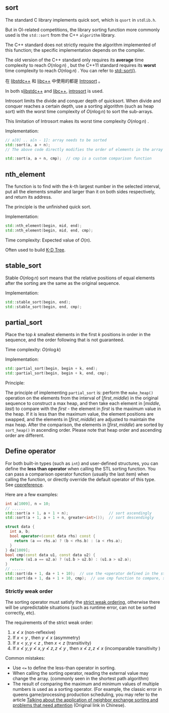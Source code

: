 ## sort

The standard C library implements quick sort, which is `qsort` in `stdlib.h`.

But in OI-related competitions, the library sorting function more commonly used is the `std::sort` from the C++ `algorithm` library.

The C++ standard does not strictly require the algorithm implemented of this function; the specific implementation depends on the compiler.

The old version of the C++ standard only requires its **average** time complexity to reach $O(n\log n)$ , but the C++11 standard requires its **worst** time complexity to reach $O( n\log n)$ . You can refer to [std::sort()](https://en.cppreference.com/w/cpp/algorithm/sort).

在 [libstdc++](https://github.com/mirrors/gcc/blob/master/libstdc++-v3/include/bits/stl_algo.h) 和 [libc++](http://llvm.org/svn/llvm-project/libcxx/trunk/include/algorithm) 中使用的都是 [Introsort](https://en.wikipedia.org/wiki/Introsort) 。

In both s[libstdc++](https://github.com/mirrors/gcc/blob/master/libstdc++-v3/include/bits/stl_algo.h) and [libc++](http://llvm.org/svn/llvm-project/libcxx/trunk/include/algorithm), [introsort](https://en.wikipedia.org/wiki/Introsort) is used.

Introsort limits the divide and conquer depth of quicksort. When divide and conquer reaches a certain depth, use a sorting algorithm (such as heap sort) with the worst time complexity of $O(n\log n)$ to sort the sub-arrays.

This limitation of Introsort makes its worst time complexity $O(n\log n)$ .

Implementation:

```cpp
// a[0] .. a[n - 1]: array needs to be sorted
std::sort(a, a + n);
// The above code directly modifies the order of elements in the array so that it is now sorted ascendingly.

std::sort(a, a + n, cmp);  // cmp is a custom comparison function
```

## nth_element

The function is to find with the $k$-th largest number in the selected interval, put all the elements smaller and larger than it on both sides respectively, and return its address.

The principle is the unfinished quick sort.

Implementation:

```cpp
std::nth_element(begin, mid, end);
std::nth_element(begin, mid, end, cmp);
```

Time complexity: Expected value of $O(n)$.

Often used to build [K-D Tree](https://en.wikipedia.org/wiki/K-d_tree).

## stable_sort

Stable $O(n\log n)$ sort means that the relative positions of equal elements after the sorting are the same as the original sequence.

Implementation:

```cpp
std::stable_sort(begin, end);
std::stable_sort(begin, end, cmp);
```

## partial_sort

Place the top $k$ smallest elements in the first $k$ positions in order in the sequence, and the order following that is not guaranteed.

Time complexity: $O(n\log k)$ 

Implementation:

```cpp
std::partial_sort(begin, begin + k, end);
std::partial_sort(begin, begin + k, end, cmp);
```

Principle:

The principle of implementing `partial_sort` is: perform the `make_heap()` operation on the elements from the interval of $[first, middle)$ in the original sequence to construct a max heap, and then take each element in $[middle, last)$ to compare with the $first$ - the element in $first$ is the maximum value in the heap. If it is less than the maximum value, the element positions are swapped, and the elements in $[first, middle)$ are adjusted to maintain the max heap. After the comparison, the elements in $[first, middle)$ are sorted by `sort_heap()` in ascending order. Please note that heap order and ascending order are different.

## Define operator

For both built-in types (such as `int`) and user-defined structures, you can define the **less than operator** when calling the STL sorting function. You can pass a comparison operator function (usually the last item) when calling the function, or directly override the default operator of this type. See [cppreference](https://en.cppreference.com/w/cpp/language/operators).

Here are a few examples:

```cpp
int a[1009], n = 10;
// ......
std::sort(a + 1, a + 1 + n);                  // sort ascendingly
std::sort(a + 1, a + 1 + n, greater<int>());  // sort descendingly
```

```cpp
struct data {
  int a, b;
  bool operator<(const data rhs) const {
    return (a == rhs.a) ? (b < rhs.b) : (a < rhs.a);
  }
} da[1009];
bool cmp(const data u1, const data u2) {
  return (u1.a == u2.a) ? (u1.b > u2.b) : (u1.a > u2.a);
}
// ......
std::sort(da + 1, da + 1 + 10);  // use the <operator defined in the structure to sort ascendingly
std::sort(da + 1, da + 1 + 10, cmp);  // use cmp function to compare, sort descendingly
```

### Strictly weak order

The sorting operator must satisfy the [strict weak ordering](https://en.wikipedia.org/wiki/Weak_ordering#:~:text=A%20strict%20weak%20ordering%20is,b%20%3C%20a%22%20is%20transitive.&text=For%20all%20x%2C%20y%2C%20z,x%20%3C%20z%20(transitivity).), otherwise there will be unpredictable situations (such as runtime error, can not be sorted correctly, etc).

The requirements of the strict weak order:

1. $x \not< x$ (non-reflexive)
2. If $x < y$ , then $y \not< x$ (asymmetry)
3. If $x < y, y < z$ , then $x < z$ (transitivity)
4. If $x \not< y, y \not< x, y \not< z, z \not< y$ , then $x \not< z, z \not< x$ (incomparable transitivity )

Common mistakes:

- Use `<=` to define the less-than operator in sorting.
- When calling the sorting operator, reading the external value may change the array. (commonly seen in the shortest path algorithm)
- The result of comparing the maximum and minimum values of multiple numbers is used as a sorting operator. (For example, the classic error in queens game/processing production scheduling, you may refer to the article [Talking about the application of neighbor exchange sorting and problems that need attention](https://ouuan.github.io/浅谈邻项交换排序的应用以及需要注意的问题/) (Original link in Chinese).